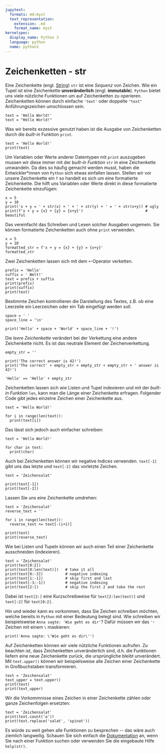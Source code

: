 ```yaml
---
jupytext:
  formats: md:myst
  text_representation:
    extension: .md
    format_name: myst
kernelspec:
  display_name: Python 3
  language: python
  name: python3
---
```


# Zeichenketten - str

Eine Zeichenkette (engl. [String](https://docs.python.org/3/library/stdtypes.html#text-sequence-type-str)) ``str`` ist eine *Sequenz* von Zeichen.
Wie ein Tupel ist eine Zeichenkette **unveränderlich** (engl. **immutable**). 
``Python`` bietet uns viele nützliche Funktionen um auf Zeichenketten zu operieren.
Zeichenketten können durch einfache ``'text'`` oder doppelte ``"text"`` Anführungszeichen umschlossen sein.

```{code-cell} python3
text = 'Hello World!'
text = "Hello World!"
```

Was wir bereits exzessive genutzt haben ist die Ausgabe von Zeichenketten durch die *built-in* Funktion ``print``.

```{code-cell} python3
text = 'Hello World!'
print(text)
```

Um Variablen oder Werte anderer Datentypen mit ``print`` auszugeben mussen wir diese immer mit der *built-in Funktion* ``str`` in eine Zeichenkette umwandeln.
Da dies so häufig gemacht werden musst, haben die Entwickler\*innen von ``Python`` sich etwas einfallen lassen.
Stellen wir vor unsere Zeichenkette ein ``f`` so handelt es sich um eine formatierte Zeichenkette.
Die hilft uns Variablen oder Werte direkt in diese formatierte Zeichenkette einzufügen:

```{code-cell} python3
x = 5
y = 10
print('x + y = ' + str(x) + ' + ' + str(y) + ' = ' + str(x+y)) # ugly
print(f'x + y = {x} + {y} = {x+y}')                            # beautiful
```

Das vereinfacht das Schreiben und Lesen solcher Ausgaben ungemein.
Sie können formatierte Zeichenketten auch ohne ``print`` verwenden.

```{code-cell} python3
x = 5
y = 10
formatted_str = f'x + y = {x} + {y} = {x+y}'
formatted_str
```

Zwei Zeichenketten lassen sich mit dem ``+``-Operator verketten.

```{code-cell} python3
prefix = 'Hello'
suffix = ' Welt!'
text = prefix + suffix
print(prefix)
print(suffix)
print(text)
```

Bestimmte Zeichen kontrollieren die Darstellung des Textes, z.B. ob eine Leerzeile ein Leerzeichen oder ein Tab eingefügt werden soll.

```{code-cell} python3
space = ' '
space_line = '\n'

print('Hello' + space + 'World' + space_line + '!')
```

Die *leere Zeichenkette* verändert bei der Verkettung eine andere Zeichenkette nicht.
Es ist das neutrale Element der Zeichenverkettung.

```{code-cell} python3
empty_str = ''

print('The correct answer is 42!')
print('The correct' + empty_str + empty_str + empty_str + ' answer is 42!')

'Hello' == 'Hello' + empty_str
```

Zeichenketten lassen sich wie Listen und Tupel indexieren und mit der *built-in Funktion* ``len``, kann man die Länge einer Zeichenkette erfragen.
Folgender Code gibt jedes einzelne Zeichen einer Zeichenkette aus.

```{code-cell} python3
text = 'Hello World!'

for i in range(len(text)):
  print(text[i])
```

Das lässt sich jedoch auch einfacher schreiben:

```{code-cell} python3
text = 'Hello World!'

for char in text:
  print(char)
```

Auch bei Zeichenketten können wir negative Indices verwenden.
``text[-1]`` gibt uns das letzte und ``text[-2]`` das vorletzte Zeichen.

```{code-cell} python3
text = 'Zeichensalat'

print(text[-1])
print(text[-2])
```

Lassen Sie uns eine Zeichenkette umdrehen:


```{code-cell} python3
text = 'Zeichensalat'
reverse_text = ''

for i in range(len(text)):
  reverse_text += text[-(i+1)]

print(text)
print(reverse_text)
```

Wie bei Listen und Tupeln können wir auch einen Teil einer Zeichenkette ausschneiden (indexieren).

```{code-cell} python3
text = 'Zeichensalat'
print(text[0:2])
print(text[0:len(text)])   # take it all
print(text[0:-3])          # negative indexing
print(text[1:-1])          # skip first and last
print(text[-3:-1])         # negative indexing
print(text[2:])            # skip the first 2 and take the rest
```

Dabei ist ``text[2:]`` eine Kurzschreibweise für ``text[2:len(text)]`` und ``text[:2]`` für ``text[0:2]``.

Hin und wieder kann es vorkommen, dass Sie Zeichen schreiben möchten, welche bereits in ``Python`` mit einer Bedeutung belegt sind.
Wie schreiben wir beispielsweise ``Anna sagte: 'Wie geht es dir'``?
Dafür müssen wir das ``'``-Zeichen mit einem ``\`` maskieren:

```{code-cell} python3
print('Anna sagte: \'Wie geht es dir\'')
```

Auf Zeichenketten können wir viele nützliche Funktionen aufrufen.
Zu beachten ist, dass Zeichenketten unveränderlich sind, d.h. die Funktionen liefern eine neue Zeichenkette zurück, die ursprüngliche bleibt unverändert.
Mit ``text.upper()`` können wir beispielsweise alle Zeichen einer Zeichenkette in Großbuchstaben transformieren.

```{code-cell} python3
text = 'Zeichensalat'
text_upper = text.upper()
print(text)
print(text_upper)
```

Wir die Vorkommnisse eines Zeichen in einer Zeichenkette zählen oder ganze Zeichenfolgen ersetzten:

```{code-cell} python3
text = 'Zeichensalat'
print(text.count('a'))
print(text.replace('salat', 'spinat'))
```

Es würde zu weit gehen alle Funktionen zu besprechen -- das wäre auch ziemlich langweilig.
Schauen Sie sich einfach die [Dokumentation](https://docs.python.org/3/library/string.html) an, wenn Sie nach einer Funktion suchen oder verwenden Sie die eingebaute Hilfe ``help(str)``.
